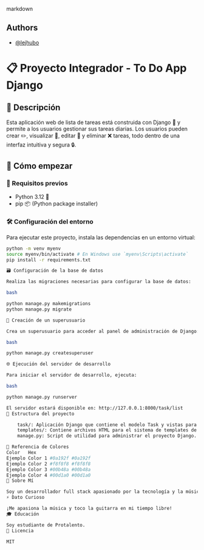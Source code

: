 markdown

## Authors

- [@lejhubo](https://github.com/LeonardoHuelvas)

# 📋 Proyecto Integrador - To Do App Django

## 📖 Descripción
Esta aplicación web de lista de tareas está construida con Django 🐍 y permite a los usuarios gestionar sus tareas diarias. Los usuarios pueden crear ✏️, visualizar 👀, editar 📝 y eliminar ❌ tareas, todo dentro de una interfaz intuitiva y segura 🔒.

## 🚀 Cómo empezar

### 🔧 Requisitos previos
- Python 3.12 🐍
- pip 📦 (Python package installer)

### 🛠 Configuración del entorno
Para ejecutar este proyecto, instala las dependencias en un entorno virtual:

```bash
python -m venv myenv
source myenv/bin/activate # En Windows use `myenv\Scripts\activate`
pip install -r requirements.txt

🗃 Configuración de la base de datos

Realiza las migraciones necesarias para configurar la base de datos:

bash

python manage.py makemigrations
python manage.py migrate

👤 Creación de un superusuario

Crea un superusuario para acceder al panel de administración de Django:

bash

python manage.py createsuperuser

🌐 Ejecución del servidor de desarrollo

Para iniciar el servidor de desarrollo, ejecuta:

bash

python manage.py runserver

El servidor estará disponible en: http://127.0.0.1:8000/task/list
📂 Estructura del proyecto

    task/: Aplicación Django que contiene el modelo Task y vistas para CRUD.
    templates/: Contiene archivos HTML para el sistema de templates de Django.
    manage.py: Script de utilidad para administrar el proyecto Django.

🌈 Referencia de Colores
Color	Hex
Ejemplo Color 1	#0a192f #0a192f
Ejemplo Color 2	#f8f8f8 #f8f8f8
Ejemplo Color 3	#00b48a #00b48a
Ejemplo Color 4	#00d1a0 #00d1a0
🚀 Sobre Mí

Soy un desarrollador full stack apasionado por la tecnología y la música. Toco la guitarra en mi tiempo libre y actualmente soy estudiante de Protalento.
⚡️ Dato Curioso

¡Me apasiona la música y toco la guitarra en mi tiempo libre!
🎓 Educación

Soy estudiante de Protalento.
📜 Licencia

MIT